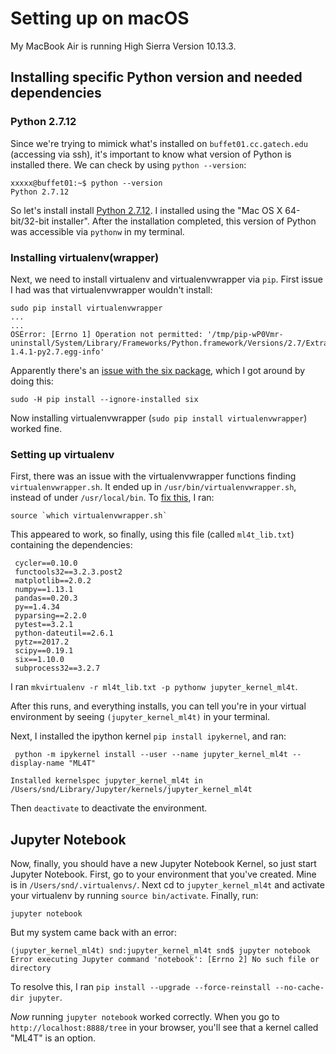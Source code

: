 # Setting up on macOS

My MacBook Air is running High Sierra Version 10.13.3.

## Installing specific Python version and needed dependencies

### Python 2.7.12

Since we're trying to mimick what's installed on `buffet01.cc.gatech.edu` (accessing via ssh), it's important to know what version of Python is installed there. We can check by using `python --version`:

```
xxxxx@buffet01:~$ python --version
Python 2.7.12
```
So let's install install [Python 2.7.12](https://www.python.org/downloads/release/python-2712/). I installed using the "Mac OS X 64-bit/32-bit installer". After the installation completed, this version of Python was accessible via `pythonw` in my terminal.

### Installing virtualenv(wrapper)

Next, we need to install virtualenv and virtualenvwrapper via `pip`. First issue I had was that virtualenvwrapper wouldn't install:

```
sudo pip install virtualenvwrapper
...
...
OSError: [Errno 1] Operation not permitted: '/tmp/pip-wP0Vmr-uninstall/System/Library/Frameworks/Python.framework/Versions/2.7/Extras/lib/python/six-1.4.1-py2.7.egg-info'
```
Apparently there's an [issue with the six package](https://github.com/pypa/pip/issues/3165), which I got around by doing this:

```
sudo -H pip install --ignore-installed six
```

Now installing virtualenvwrapper (`sudo pip install virtualenvwrapper`) worked fine. 

### Setting up virtualenv

First, there was an issue with the virtualenvwrapper functions finding `virtualenvwrapper.sh`. It ended up in `/usr/bin/virtualenvwrapper.sh`, instead of under `/usr/local/bin`. To [fix this](https://stackoverflow.com/questions/13855463/bash-mkvirtualenv-command-not-found), I ran:

```
source `which virtualenvwrapper.sh`
```

This appeared to work, so finally, using this file (called `ml4t_lib.txt`) containing the dependencies:

```
 cycler==0.10.0
 functools32==3.2.3.post2
 matplotlib==2.0.2
 numpy==1.13.1
 pandas==0.20.3
 py==1.4.34
 pyparsing==2.2.0
 pytest==3.2.1
 python-dateutil==2.6.1
 pytz==2017.2
 scipy==0.19.1
 six==1.10.0
 subprocess32==3.2.7

```

I ran `mkvirtualenv -r ml4t_lib.txt -p pythonw jupyter_kernel_ml4t`. 

After this runs, and everything installs, you can tell you're in your virtual environment by seeing `(jupyter_kernel_ml4t)` in your terminal.

Next, I installed the ipython kernel `pip install ipykernel`, and ran:

```
 python -m ipykernel install --user --name jupyter_kernel_ml4t --display-name "ML4T"

Installed kernelspec jupyter_kernel_ml4t in /Users/snd/Library/Jupyter/kernels/jupyter_kernel_ml4t
```

Then `deactivate` to deactivate the environment.


## Jupyter Notebook

Now, finally, you should have a new Jupyter Notebook Kernel, so just start Jupyter Notebook. First, go to your environment that you've created. Mine is in `/Users/snd/.virtualenvs/`. Next cd to `jupyter_kernel_ml4t` and activate your virtualenv by running `source bin/activate`. Finally, run:


```
jupyter notebook
```

But my system came back with an error: 

```
(jupyter_kernel_ml4t) snd:jupyter_kernel_ml4t snd$ jupyter notebook
Error executing Jupyter command 'notebook': [Errno 2] No such file or directory
```

To resolve this, I ran `pip install --upgrade --force-reinstall --no-cache-dir jupyter`.

_Now_ running `jupyter notebook` worked correctly. When you go to `http://localhost:8888/tree` in your browser, you'll see that a kernel called "ML4T" is an option.



